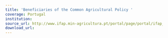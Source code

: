 ```yaml
---
title: 'Beneficiaries of the Common Agricultural Policy '
coverage: Portugal
institution: 
source_url: http://www.ifap.min-agricultura.pt/portal/page/portal/ifap_publico/GC_pagamentos
download_url: 
---
```

